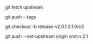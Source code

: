 git fetch upstream


git push --tags


git checkout -b release-v2.0.1 2.1.0rc3


git push --set-upstream origin vnm.v.2.1